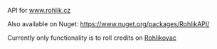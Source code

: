 API for www.rohlik.cz

Also available on Nuget:
https://www.nuget.org/packages/RohlikAPI/

Currently only functionality is to roll credits on [Rohlikovac](https://www.rohlik.cz/stranka/rohlikovac)

